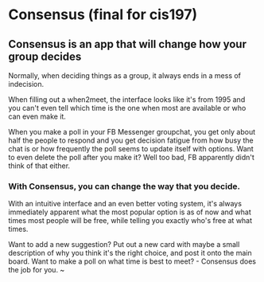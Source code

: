 # Consensus (final for cis197)

## Consensus is an app that will change how your group decides

Normally, when deciding things as a group, it always ends in a mess of indecision.

When filling out a when2meet, the interface looks like it's from 1995 and you can't even tell which time is the one when most are available or who can even make it.

When you make a poll in your FB Messenger groupchat, you get only about half the people to respond and you get decision fatigue from how busy the chat is or how frequently the poll seems to update itself with options. Want to even delete the poll after you make it? Well too bad, FB apparently didn't think of that either.

### With Consensus, you can change the way that you decide.

With an intuitive interface and an even better voting system, it's always immediately apparent what the most popular option is as of now and what times most people will be free, while telling you exactly who's free at what times.

Want to add a new suggestion? Put out a new card with maybe a small description of why you think it's the right choice, and post it onto the main board. Want to make a poll on what time is best to meet? - Consensus does the job for you. ~
